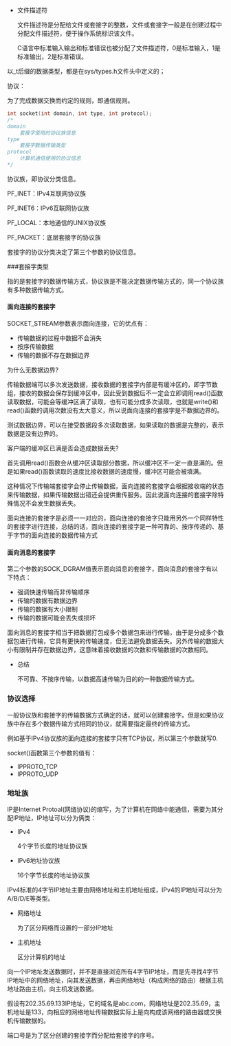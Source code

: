 - 文件描述符

  文件描述符是分配给文件或套接字的整数，文件或套接字一般是在创建过程中分配文件描述符，便于操作系统标识该文件。

  C语言中标准输入输出和标准错误也被分配了文件描述符，0是标准输入，1是标准输出，2是标准错误。






以_t后缀的数据类型，都是在sys/types.h文件头中定义的；





协议：

为了完成数据交换而约定的规则，即通信规则。

```c
int socket(int domain, int type, int protocol);
/*
domain
	套接字使用的协议族信息
type
	套接字数据传输类型
protocol
	计算机通信使用的协议信息
*/
```

协议族，即协议分类信息。

PF_INET：IPv4互联网协议族

PF_INET6：IPv6互联网协议族

PF_LOCAL：本地通信的UNIX协议族

PF_PACKET：底层套接字的协议族

套接字的协议分类决定了第三个参数的协议信息。



###套接字类型

指的是套接字的数据传输方式，协议族是不能决定数据传输方式的，同一个协议族有多种数据传输方式。



#### 面向连接的套接字

SOCKET_STREAM参数表示面向连接，它的优点有：

- 传输数据的过程中数据不会消失
- 按序传输数据
- 传输的数据不存在数据边界




为什么无数据边界?

传输数据端可以多次发送数据，接收数据的套接字内部是有缓冲区的，即字节数组，接收的数据会保存到缓冲区中，因此受到数据后不一定会立即调用read()函数读取数据，可能会等缓冲区满了读取，也有可能分成多次读取，也就是write()和read()函数的调用次数没有太大意义，所以说面向连接的套接字是不数据边界的。

测试数据边界，可以在接受数据段多次读取数据，如果读取的数据是完整的，表示数据是没有边界的。



客户端的缓冲区已满是否会造成数据丢失?

首先调用read()函数会从缓冲区读取部分数据，所以缓冲区不一定一直是满的。但是如果read()函数读取的速度比接收数据的速度慢，缓冲区可能会被填满。

这种情况下传输端套接字会停止传输数据，面向连接的套接字会根据接收端的状态来传输数据，如果传输数据出错还会提供重传服务。因此说面向连接的套接字除特殊情况不会发生数据丢失。



面向连接的套接字是必须一一对应的，面向连接的套接字只能用另外一个同样特性的套接字进行连接，总结的话，面向连接的套接字是一种可靠的、按序传递的、基于字节的面向连接的数据传输方式



#### 面向消息的套接字

第二个参数的SOCK_DGRAM值表示面向消息的套接字，面向消息的套接字有以下特点：

- 强调快速传输而非传输顺序
- 传输的数据有数据边界
- 传输的数据有大小限制
- 传输的数据可能会丢失或损坏

面向消息的套接字相当于把数据打包成多个数据包来进行传输，由于是分成多个数据包进行传输，它具有更快的传输速度，但无法避免数据丢失。另外传输的数据大小有限制并存在数据边界，这意味着接收数据的次数和传输数据的次数相同。



- 总结

  不可靠、不按序传输，以数据高速传输为目的的一种数据传输方式。



### 协议选择

一般协议族和套接字的传输数据方式确定的话，就可以创建套接字。但是如果协议族中存在多个数据传输方式相同的协议，就需要指定最终的传输方式。

例如基于IPv4协议族的面向连接的套接字只有TCP协议，所以第三个参数就写0.

socket()函数第三个参数的值有：

- IPPROTO_TCP
- IPPROTO_UDP




### 地址族

IP是Internet Protoal(网络协议)的缩写，为了计算机在网络中能通信，需要为其分配IP地址，IP地址可以分为俩类：

- IPv4

  4个字节长度的地址协议族

- IPv6地址协议族

  16个字节长度的地址协议族



IPv4标准的4字节IP地址主要由网络地址和主机地址组成，IPv4的IP地址可以分为A/B/D/E等类型。

- 网络地址

  为了区分网络而设置的一部分IP地址

- 主机地址

  区分计算机的地址

向一个IP地址发送数据时，并不是直接浏览所有4字节IP地址，而是先寻找4字节IP地址中的网络地址，向其发送数据，再由网络地址（构成网络的路由）根据主机地址路由主机，向主机发送数据。

假设有202.35.69.133IP地址，它的域名是abc.com，网络地址是202.35.69，主机地址是133，向相应的网络地址传输数据实际上是向构成该网络的路由器或交换机传输数据的。



端口号是为了区分创建的套接字而分配给套接字的序号。